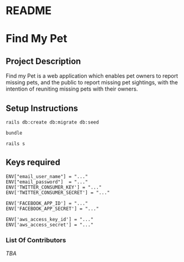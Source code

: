 # README

# Find My Pet

## Project Description

Find my Pet is a web application which enables pet owners
to report missing pets, and the public to report missing pet sightings,
with the intention of reuniting missing pets with their owners.

## Setup Instructions

```
rails db:create db:migrate db:seed

bundle

rails s
```

## Keys required
```
ENV["email_user_name"] = "..."
ENV["email_password"]  = "..."
ENV['TWITTER_CONSUMER_KEY'] = "..."
ENV['TWITTER_CONSUMER_SECRET'] = "..."

ENV['FACEBOOK_APP_ID'] = "..."
ENV['FACEBOOK_APP_SECRET'] = "..."

ENV['aws_access_key_id'] = "..."
ENV['aws_access_secret'] = "..."
```

### List Of Contributors

*TBA*
